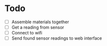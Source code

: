 # Todo
- [ ] Assemble materials together
- [ ] Get a reading from sensor
- [ ] Connect to wifi
- [ ] Send found sensor readings to web interface
